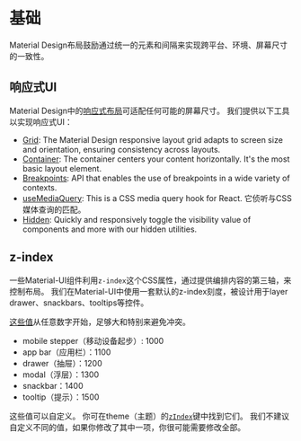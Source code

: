 # 基础

<p class="description">Material Design布局鼓励通过统一的元素和间隔来实现跨平台、环境、屏幕尺寸的一致性。</p>

## 响应式UI

Material Design中的[响应式布局](https://material.io/design/layout/responsive-layout-grid.html)可适配任何可能的屏幕尺寸。 我们提供以下工具以实现响应式UI：

- [Grid](/layout/grid/): The Material Design responsive layout grid adapts to screen size and orientation, ensuring consistency across layouts.
- [Container](/layout/container/): The container centers your content horizontally. It's the most basic layout element.
- [Breakpoints](/layout/breakpoints/): API that enables the use of breakpoints in a wide variety of contexts.
- [useMediaQuery](/layout/use-media-query/): This is a CSS media query hook for React. 它侦听与CSS媒体查询的匹配。
- [Hidden](/layout/hidden/): Quickly and responsively toggle the visibility value of components and more with our hidden utilities.

## z-index

一些Material-UI组件利用`z-index`这个CSS属性，通过提供编排内容的第三轴，来控制布局。 我们在Material-UI中使用一套默认的z-index刻度，被设计用于layer drawer、snackbars、tooltips等控件。

[这些值](https://github.com/mui-org/material-ui/blob/next/packages/material-ui/src/styles/zIndex.js)从任意数字开始，足够大和特别来避免冲突。

- mobile stepper（移动设备起步）: 1000
- app bar（应用栏）：1100
- drawer（抽屉）：1200
- modal（浮层）：1300
- snackbar：1400
- tooltip（提示）：1500

这些值可以自定义。 你可在theme（主题）的[`zIndex`](/customization/default-theme/?expend-path=$.zIndex)键中找到它们。 我们不建议自定义不同的值，如果你修改了其中一项，你很可能需要修改全部。